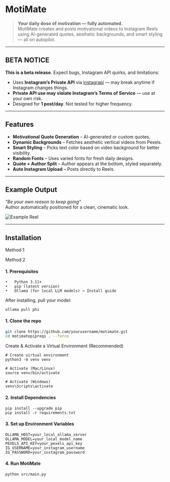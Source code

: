 # MotiMate

> **Your daily dose of motivation — fully automated.**  
MotiMate creates and posts motivational videos to Instagram Reels using AI-generated quotes, aesthetic backgrounds, and smart styling — all on autopilot.

---

## **BETA NOTICE**
**This is a beta release.** Expect bugs, Instagram API quirks, and limitations:  
- Uses **Instagram’s Private API** via [instagrapi](https://github.com/adw0rd/instagrapi) — may break anytime if Instagram changes things.  
- **Private API use may violate Instagram’s Terms of Service** — use at your own risk.   
- Designed for **1 post/day**. Not tested for higher frequency.  

---

## Features
- **Motivational Quote Generation** – AI-generated or custom quotes.  
- **Dynamic Backgrounds** – Fetches aesthetic vertical videos from Pexels.  
- **Smart Styling** – Picks text color based on video background for better visibility.  
- **Random Fonts** – Uses varied fonts for fresh daily designs.  
- **Quote + Author Split** – Author appears at the bottom, styled separately.  
- **Auto Instagram Upload** – Posts directly to Reels.

---

## Example Output
_"Be your own reason to keep going"_  
Author automatically positioned for a clean, cinematic look.  

![Example Reel](assets/example.gif) 

---

## Installation

Method 1


Method 2 

#### 1. Prerequisites
	•	Python 3.11+
	•	pip (latest version)
	•	Ollama (for local LLM models) → Install guide
After installing, pull your model:
```
ollama pull phi
```


#### 1. Clone the repo
```bash
git clone https://github.com/yourusername/motimate.git
cd motimatepipreqs . --force
```
Create & Activate a Virtual Environment (Recommended)
```
# Create virtual environment
python3 -m venv venv

# Activate (Mac/Linux)
source venv/bin/activate

# Activate (Windows)
venv\Scripts\activate
```
#### 2. Install Dependencies
```
pip install --upgrade pip
pip install -r requirements.txt
```


#### 3. Set up Environment Variables
```
OLLAMA_HOST=your_local_ollama_server
OLLAMA_MODEL=your_local_model_name
PEXELS_API_KEY=your_pexels_api_key
IG_USERNAME=your_instagram_username
IG_PASSWORD=your_instagram_password
```

#### 4. Run MotiMate
```
python src/main.py
```